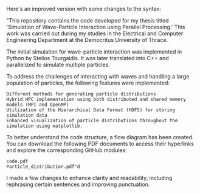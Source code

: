 Here's an improved version with some changes to the syntax:

"This repository contains the code developed for my thesis titled 'Simulation of Wave-Particle Interaction using Parallel Processing.' This work was carried out during my studies in the Electrical and Computer Engineering Department at the Democritus University of Thrace.

The initial simulation for wave-particle interaction was implemented in Python by Stelios Tourgaidis. It was later translated into C++ and parallelized to simulate multiple particles.

To address the challenges of interacting with waves and handling a large population of particles, the following features were implemented:

    Different methods for generating particle distributions
    Hybrid HPC implementation using both distributed and shared memory models (MPI and OpenMP)
    Utilization of the Hierarchical Data Format (HDF5) for storing simulation data
    Enhanced visualization of particle distributions throughout the simulation using matplotlib.

To better understand the code structure, a flow diagram has been created. You can download the following PDF documents to access their hyperlinks and explore the corresponding GitHub modules:

    code.pdf
    Particle_distribution.pdf"d

I made a few changes to enhance clarity and readability, including rephrasing certain sentences and improving punctuation.